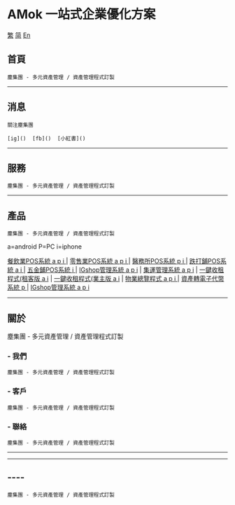 # AMok 一站式企業優化方案



 [繁]()  [简]()  [En]()




## 首頁

    塵集團 - 多元資產管理 / 資產管理程式訂製



---



## 消息

    關注塵集團
    
    [ig]()  [fb]()  [小紅書]()


---




## 服務

    塵集團 - 多元資產管理 / 資產管理程式訂製


---



## 產品

    塵集團 - 多元資產管理 / 資產管理程式訂製

a=android P=PC i=iphone


[餐飲業POS系統 a p i ]() | [零售業POS系統 a p i ]() | [醫務所POS系統  p i ]() | [跌打鋪POS系統 a i ]() | [五金鋪POS系統 i ]() | [IGshop管理系統 a p i]() | [集運管理系統 a p i]() | [一鍵收租程式(租客版 a i]() | [一鍵收租程式(業主版 a i]() | [物業總覽程式 a p i ]() | [資產轉電子代幣系統 p ]() | [IGshop管理系統 a p i]()




---




## 關於

 塵集團 - 多元資產管理 / 資產管理程式訂製

### - 我們

    塵集團 - 多元資產管理 / 資產管理程式訂製

### - 客戶

    塵集團 - 多元資產管理 / 資產管理程式訂製

### - 聯絡

    塵集團 - 多元資產管理 / 資產管理程式訂製


---











------



## ----

    塵集團 - 多元資產管理 / 資產管理程式訂製





[]()


[]()

    
    





